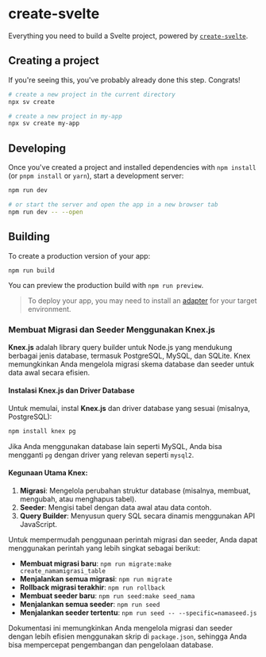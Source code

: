 # create-svelte

Everything you need to build a Svelte project, powered by [`create-svelte`](https://github.com/sveltejs/kit/tree/main/packages/create-svelte).

## Creating a project

If you're seeing this, you've probably already done this step. Congrats!

```bash
# create a new project in the current directory
npx sv create

# create a new project in my-app
npx sv create my-app
```

## Developing

Once you've created a project and installed dependencies with `npm install` (or `pnpm install` or `yarn`), start a development server:

```bash
npm run dev

# or start the server and open the app in a new browser tab
npm run dev -- --open
```

## Building

To create a production version of your app:

```bash
npm run build
```

You can preview the production build with `npm run preview`.

> To deploy your app, you may need to install an [adapter](https://svelte.dev/docs/kit/adapters) for your target environment.

### **Membuat Migrasi dan Seeder Menggunakan Knex.js**

**Knex.js** adalah library query builder untuk Node.js yang mendukung berbagai jenis database, termasuk PostgreSQL, MySQL, dan SQLite. Knex memungkinkan Anda mengelola migrasi skema database dan seeder untuk data awal secara efisien.

#### **Instalasi Knex.js dan Driver Database**

Untuk memulai, instal **Knex.js** dan driver database yang sesuai (misalnya, PostgreSQL):

```bash
npm install knex pg
```

Jika Anda menggunakan database lain seperti MySQL, Anda bisa mengganti `pg` dengan driver yang relevan seperti `mysql2`.

#### **Kegunaan Utama Knex:**

1. **Migrasi**: Mengelola perubahan struktur database (misalnya, membuat, mengubah, atau menghapus tabel).
2. **Seeder**: Mengisi tabel dengan data awal atau data contoh.
3. **Query Builder**: Menyusun query SQL secara dinamis menggunakan API JavaScript.

Untuk mempermudah penggunaan perintah migrasi dan seeder, Anda dapat menggunakan perintah yang lebih singkat sebagai berikut:

- **Membuat migrasi baru**: `npm run migrate:make create_namamigrasi_table`
- **Menjalankan semua migrasi**: `npm run migrate`
- **Rollback migrasi terakhir**: `npm run rollback`
- **Membuat seeder baru**: `npm run seed:make seed_nama`
- **Menjalankan semua seeder**: `npm run seed`
- **Menjalankan seeder tertentu**: `npm run seed -- --specific=namaseed.js`

Dokumentasi ini memungkinkan Anda mengelola migrasi dan seeder dengan lebih efisien menggunakan skrip di `package.json`, sehingga Anda bisa mempercepat pengembangan dan pengelolaan database.